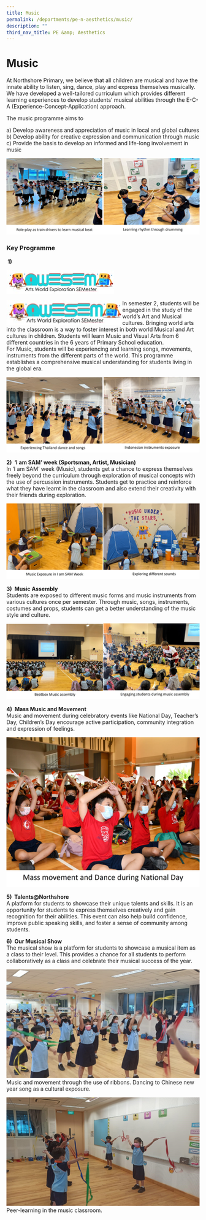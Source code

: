 ```yaml
---
title: Music
permalink: /departments/pe-n-aesthetics/music/
description: ""
third_nav_title: PE &amp; Aesthetics
---
```

# **Music**

At Northshore Primary, we believe that all children are musical and have the innate ability to listen, sing, dance, play and express themselves musically.&nbsp; We have developed a well-tailored curriculum which provides different learning experiences to develop students’ musical abilities through the E-C-A (Experience-Concept-Application) approach.

The music programme aims to

a) Develop awareness and appreciation of music in local and global cultures   
b) Develop ability for creative expression and communication through music  
c) Provide the basis to develop an informed and life-long involvement in music

![](/images/music_pic02.jpg)

### Key Programme

**&nbsp;1)**  

![](/images/music_pic00.jpg)

<img style="width:60%" align="left" src="/images/music_pic00.jpg">  


In semester 2, students will be engaged in the study of the world’s Art and Musical cultures. Bringing world arts into the classroom is a way to foster interest in both world Musical and Art cultures in children.  Students will learn Music and Visual Arts from 6 different countries in the 6 years of Primary School education.   
For Music, students will be experiencing and learning songs, movements, instruments from the different parts of the world. This programme establishes a comprehensive musical understanding for students living in the global era.

![](/images/music_pic03.jpg)

**2) &nbsp;‘I am SAM’ week (Sportsman, Artist, Musician)**  
In ‘I am SAM’ week (Music), students get a chance to express themselves freely beyond the curriculum through exploration of musical concepts with the use of percussion instruments. Students get to practice and reinforce what they have learnt in the classroom and also extend their creativity with their friends during exploration.

![](/images/music_pic04.jpg)

**3) &nbsp;Music Assembly**   
Students are exposed to different music forms and music instruments from various cultures once per semester. Through music, songs, instruments, costumes and props, students can get a better understanding of the music style and culture.

![](/images/music_pic05.jpg)

**4) &nbsp;Mass Music and Movement**   
Music and movement during celebratory events like National Day, Teacher’s Day, Children’s Day encourage active participation, community integration and expression of feelings.

![](/images/music_pic06.jpg)

**5) &nbsp;Talents@Northshore**   
A platform for students to showcase their unique talents and skills. It is an opportunity for students to express themselves creatively and gain recognition for their abilities. This event can also help build confidence, improve public speaking skills, and foster a sense of community among students.

**6) &nbsp;Our Musical Show**  
The musical show is a platform for students to showcase a musical item as a class to their level. This provides a chance for all students to perform collaboratively as a class and celebrate their musical success of the year. 



![](/images/Music%20Pic01.jpg)
Music and movement through the use of ribbons. Dancing to Chinese new year song as a cultural exposure.
	
![](/images/Music%20Pic02.jpg)
Peer-learning in the music classroom.